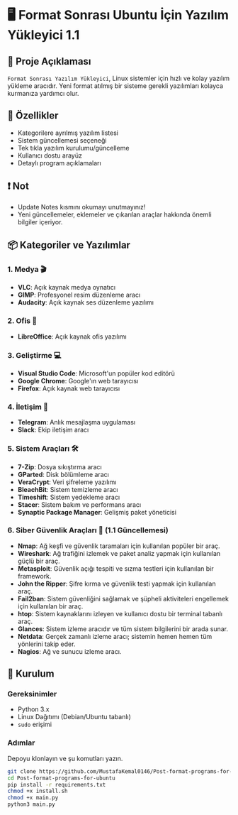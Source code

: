 # 🖥️ Format Sonrası Ubuntu İçin Yazılım Yükleyici 1.1

## 📝 Proje Açıklaması
`Format Sonrası Yazılım Yükleyici`, Linux sistemler için hızlı ve kolay yazılım yükleme aracıdır. Yeni format atılmış bir sisteme gerekli yazılımları kolayca kurmanıza yardımcı olur.

## 🚀 Özellikler
- Kategorilere ayrılmış yazılım listesi
- Sistem güncellemesi seçeneği
- Tek tıkla yazılım kurulumu/güncelleme
- Kullanıcı dostu arayüz
- Detaylı program açıklamaları

## ❗ Not 
- Update Notes kısmını okumayı unutmayınız!
- Yeni güncellemeler, eklemeler ve çıkarılan araçlar hakkında önemli bilgiler içeriyor.

## 📦 Kategoriler ve Yazılımlar

### 1. Medya 🎬
- **VLC**: Açık kaynak medya oynatıcı
- **GIMP**: Profesyonel resim düzenleme aracı
- **Audacity**: Açık kaynak ses düzenleme yazılımı

### 2. Ofis 📄
- **LibreOffice**: Açık kaynak ofis yazılımı

### 3. Geliştirme 💻
- **Visual Studio Code**: Microsoft'un popüler kod editörü
- **Google Chrome**: Google'ın web tarayıcısı
- **Firefox**: Açık kaynak web tarayıcısı

### 4. İletişim 💬
- **Telegram**: Anlık mesajlaşma uygulaması
- **Slack**: Ekip iletişim aracı

### 5. Sistem Araçları 🛠️
- **7-Zip**: Dosya sıkıştırma aracı
- **GParted**: Disk bölümleme aracı
- **VeraCrypt**: Veri şifreleme yazılımı
- **BleachBit**: Sistem temizleme aracı
- **Timeshift**: Sistem yedekleme aracı
- **Stacer**: Sistem bakım ve performans aracı
- **Synaptic Package Manager**: Gelişmiş paket yöneticisi
  
### 6. Siber Güvenlik Araçları 📛 (1.1 Güncellemesi)
- **Nmap**: Ağ keşfi ve güvenlik taramaları için kullanılan popüler bir araç.
- **Wireshark**: Ağ trafiğini izlemek ve paket analiz yapmak için kullanılan güçlü bir araç.
- **Metasploit**: Güvenlik açığı tespiti ve sızma testleri için kullanılan bir framework.
- **John the Ripper**: Şifre kırma ve güvenlik testi yapmak için kullanılan araç.
- **Fail2ban**: Sistem güvenliğini sağlamak ve şüpheli aktiviteleri engellemek için kullanılan bir araç.
- **htop**: Sistem kaynaklarını izleyen ve kullanıcı dostu bir terminal tabanlı araç.
- **Glances**: Sistem izleme aracıdır ve tüm sistem bilgilerini bir arada sunar.
- **Netdata**: Gerçek zamanlı izleme aracı; sistemin hemen hemen tüm yönlerini takip eder.
- **Nagios**: Ağ ve sunucu izleme aracı.

## 🔧 Kurulum

### Gereksinimler
- Python 3.x
- Linux Dağıtımı (Debian/Ubuntu tabanlı)
- `sudo` erişimi

### Adımlar
Depoyu klonlayın ve şu komutları yazın.
```bash
git clone https://github.com/MustafaKemal0146/Post-format-programs-for-ubuntu.git
cd Post-format-programs-for-ubuntu
pip install -r requirements.txt
chmod +x install.sh
chmod +x main.py
python3 main.py
